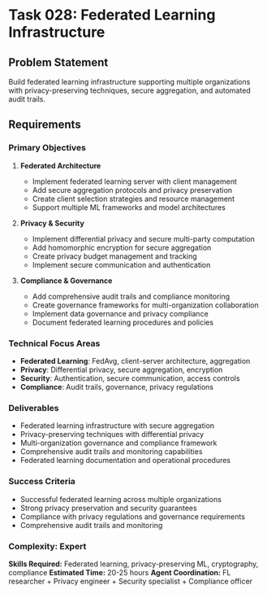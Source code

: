# Task 028: Federated Learning Infrastructure

## Problem Statement
Build federated learning infrastructure supporting multiple organizations with privacy-preserving techniques, secure aggregation, and automated audit trails.

## Requirements

### Primary Objectives
1. **Federated Architecture**
   - Implement federated learning server with client management
   - Add secure aggregation protocols and privacy preservation
   - Create client selection strategies and resource management
   - Support multiple ML frameworks and model architectures

2. **Privacy & Security**
   - Implement differential privacy and secure multi-party computation
   - Add homomorphic encryption for secure aggregation
   - Create privacy budget management and tracking
   - Implement secure communication and authentication

3. **Compliance & Governance**
   - Add comprehensive audit trails and compliance monitoring
   - Create governance frameworks for multi-organization collaboration
   - Implement data governance and privacy compliance
   - Document federated learning procedures and policies

### Technical Focus Areas
- **Federated Learning**: FedAvg, client-server architecture, aggregation
- **Privacy**: Differential privacy, secure aggregation, encryption
- **Security**: Authentication, secure communication, access controls
- **Compliance**: Audit trails, governance, privacy regulations

### Deliverables
- Federated learning infrastructure with secure aggregation
- Privacy-preserving techniques with differential privacy
- Multi-organization governance and compliance framework
- Comprehensive audit trails and monitoring capabilities
- Federated learning documentation and operational procedures

### Success Criteria
- Successful federated learning across multiple organizations
- Strong privacy preservation and security guarantees
- Compliance with privacy regulations and governance requirements
- Comprehensive audit trails and monitoring

### Complexity: Expert
**Skills Required:** Federated learning, privacy-preserving ML, cryptography, compliance
**Estimated Time:** 20-25 hours
**Agent Coordination:** FL researcher + Privacy engineer + Security specialist + Compliance officer
